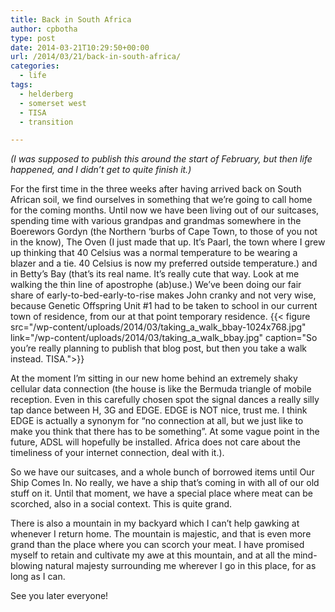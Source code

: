 ```yaml
---
title: Back in South Africa
author: cpbotha
type: post
date: 2014-03-21T10:29:50+00:00
url: /2014/03/21/back-in-south-africa/
categories:
  - life
tags:
  - helderberg
  - somerset west
  - TISA
  - transition

---
```

_(I was supposed to publish this around the start of February, but then life happened, and I didn’t get to quite finish it.)_

For the first time in the three weeks after having arrived back on South African soil, we find ourselves in something that we’re going to call home for the coming months. Until now we have been living out of our suitcases, spending time with various grandpas and grandmas somewhere in the Boerewors Gordyn (the Northern ‘burbs of Cape Town, to those of you not in the know), The Oven (I just made that up. It’s Paarl, the town where I grew up thinking that 40 Celsius was a normal temperature to be wearing a blazer and a tie. 40 Celsius is now my preferred outside temperature.) and in Betty’s Bay (that’s its real name. It’s really cute that way. Look at me walking the thin line of apostrophe (ab)use.) We’ve been doing our fair share of early-to-bed-early-to-rise makes John cranky and not very wise, because Genetic Offspring Unit #1 had to be taken to school in our current town of residence, from our at that point temporary residence.
{{< figure src="/wp-content/uploads/2014/03/taking_a_walk_bbay-1024x768.jpg" link="/wp-content/uploads/2014/03/taking_a_walk_bbay.jpg" caption="So you’re really planning to publish that blog post, but then you take a walk instead. TISA.">}} 

At the moment I’m sitting in our new home behind an extremely shaky cellular data connection (the house is like the Bermuda triangle of mobile reception. Even in this carefully chosen spot the signal dances a really silly tap dance between H, 3G and EDGE. EDGE is NOT nice, trust me. I think EDGE is actually a synonym for “no connection at all, but we just like to make you think that there has to be something”. At some vague point in the future, ADSL will hopefully be installed. Africa does not care about the timeliness of your internet connection, deal with it.).

So we have our suitcases, and a whole bunch of borrowed items until Our Ship Comes In. No really, we have a ship that’s coming in with all of our old stuff on it. Until that moment, we have a special place where meat can be scorched, also in a social context. This is quite grand.

There is also a mountain in my backyard which I can’t help gawking at whenever I return home. The mountain is majestic, and that is even more grand than the place where you can scorch your meat. I have promised myself to retain and cultivate my awe at this mountain, and at all the mind-blowing natural majesty surrounding me wherever I go in this place, for as long as I can.

See you later everyone!
